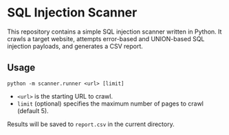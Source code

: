 # SQL Injection Scanner

This repository contains a simple SQL injection scanner written in Python. It crawls a target website, attempts error-based and UNION-based SQL injection payloads, and generates a CSV report.

## Usage

```
python -m scanner.runner <url> [limit]
```

- `<url>` is the starting URL to crawl.
- `limit` (optional) specifies the maximum number of pages to crawl (default 5).

Results will be saved to `report.csv` in the current directory.
